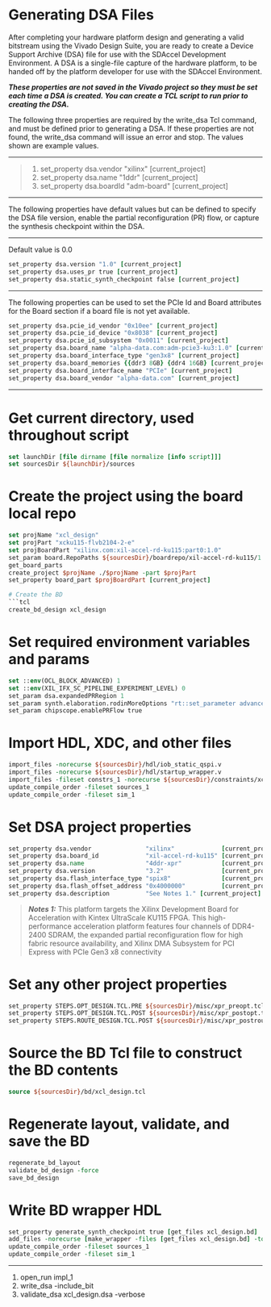 # Generating DSA Files

After completing your hardware platform design and generating a valid bitstream using the Vivado Design Suite, you are ready to create a Device Support Archive (DSA) file for use with the SDAccel Development Environment. A DSA is a single-file capture of the hardware platform, to be handed off by the platform developer for use with the SDAccel Environment.

_**These properties are not saved in the Vivado project so they must be set**_
_**each time a DSA is created. You can create a TCL script to run prior to creating the DSA.**_

The following three properties are required by the write_dsa Tcl command, and must be defined
prior to generating a DSA. If these properties are not found, the write_dsa command will issue an
error and stop. 
The values shown are example values.
***
> 1. set_property dsa.vendor "xilinx" [current_project]
> 2. set_property dsa.name "1ddr" [current_project]
> 3. set_property dsa.boardId "adm-board" [current_project]
***
The following properties have default values 
but can be defined to specify the DSA file version, 
enable the partial reconfiguration (PR) flow, 
or 
capture the synthesis checkpoint within the DSA.
***
Default value is 0.0

```tcl 
set_property dsa.version "1.0" [current_project]
set_property dsa.uses_pr true [current_project]
set_property dsa.static_synth_checkpoint false [current_project]
```
***
The following properties can be used to set the PCIe Id and Board attributes for the Board section if a
board file is not yet available.
> 
```tcl 
set_property dsa.pcie_id_vendor "0x10ee" [current_project]
set_property dsa.pcie_id_device "0x8038" [current_project]
set_property dsa.pcie_id_subsystem "0x0011" [current_project]
set_property dsa.board_name "alpha-data.com:adm-pcie3-ku3:1.0" [current_project]
set_property dsa.board_interface_type "gen3x8" [current_project]
set_property dsa.board_memories {{ddr3 8GB} {ddr4 16GB} [current_project]
set_property dsa.board_interface_name "PCIe" [current_project]
set_property dsa.board_vendor "alpha-data.com" [current_project]
```
***

# Get current directory, used throughout script
```tcl 
set launchDir [file dirname [file normalize [info script]]]
set sourcesDir ${launchDir}/sources
```
# Create the project using the board local repo
```tcl 
set projName "xcl_design"
set projPart "xcku115-flvb2104-2-e"
set projBoardPart "xilinx.com:xil-accel-rd-ku115:part0:1.0"
set_param board.RepoPaths ${sourcesDir}/boardrepo/xil-accel-rd-ku115/1.0
get_board_parts
create_project $projName ./$projName -part $projPart
set_property board_part $projBoardPart [current_project]

# Create the BD
```tcl 
create_bd_design xcl_design
```
# Set required environment variables and params
```tcl 
set ::env(OCL_BLOCK_ADVANCED) 1
set ::env(XIL_IFX_SC_PIPELINE_EXPERIMENT_LEVEL) 0
set_param dsa.expandedPRRegion 1
set_param synth.elaboration.rodinMoreOptions "rt::set_parameter advancedConstPropAcrossHier true"
set_param chipscope.enablePRFlow true

```



# Import HDL, XDC, and other files
```tcl 
import_files -norecurse ${sourcesDir}/hdl/iob_static_qspi.v
import_files -norecurse ${sourcesDir}/hdl/startup_wrapper.v
import_files -fileset constrs_1 -norecurse ${sourcesDir}/constraints/xcl_design.xdc
update_compile_order -fileset sources_1
update_compile_order -fileset sim_1
```
# Set DSA project properties
```tcl 
set_property dsa.vendor               "xilinx"             [current_project]
set_property dsa.board_id             "xil-accel-rd-ku115" [current_project]
set_property dsa.name                 "4ddr-xpr"           [current_project]
set_property dsa.version              "3.2"                [current_project]
set_property dsa.flash_interface_type "spix8"              [current_project]
set_property dsa.flash_offset_address "0x4000000"          [current_project]
set_property dsa.description          "See Notes 1." [current_project]
```

> _**Notes 1:**_ This platform targets the Xilinx Development Board for Acceleration with Kintex UltraScale KU115 FPGA. This high-performance acceleration platform features four channels of DDR4-2400 SDRAM, the expanded partial reconfiguration flow for high fabric resource availability, and Xilinx DMA Subsystem for PCI Express with PCIe Gen3 x8 connectivity

# Set any other project properties
```tcl 
set_property STEPS.OPT_DESIGN.TCL.PRE ${sourcesDir}/misc/xpr_preopt.tcl [get_runs impl_1]
set_property STEPS.OPT_DESIGN.TCL.POST ${sourcesDir}/misc/xpr_postopt.tcl [get_runs impl_1]
set_property STEPS.ROUTE_DESIGN.TCL.POST ${sourcesDir}/misc/xpr_postroute.tcl [get_runs impl_1]
```
# Source the BD Tcl file to construct the BD contents
```tcl 
source ${sourcesDir}/bd/xcl_design.tcl
```
# Regenerate layout, validate, and save the BD
```tcl 
regenerate_bd_layout
validate_bd_design -force
save_bd_design
```

# Write BD wrapper HDL

```tcl 
set_property generate_synth_checkpoint true [get_files xcl_design.bd]
add_files -norecurse [make_wrapper -files [get_files xcl_design.bd] -top]
update_compile_order -fileset sources_1
update_compile_order -fileset sim_1
```

***

1. open_run impl_1
2. write_dsa -include_bit
3. validate_dsa xcl_design.dsa -verbose